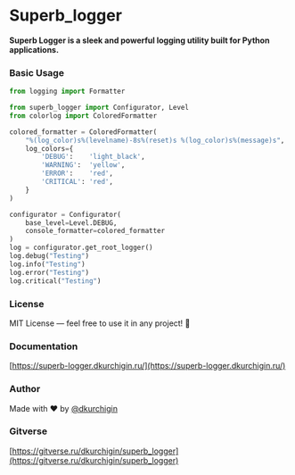 # Superb_logger

**Superb Logger is a sleek and powerful logging utility built for Python applications.**

### Basic Usage

```python
from logging import Formatter

from superb_logger import Configurator, Level
from colorlog import ColoredFormatter

colored_formatter = ColoredFormatter(
    "%(log_color)s%(levelname)-8s%(reset)s %(log_color)s%(message)s",
    log_colors={
        'DEBUG':    'light_black',
        'WARNING':  'yellow',
        'ERROR':    'red',
        'CRITICAL': 'red',
    }
)

configurator = Configurator(
    base_level=Level.DEBUG, 
    console_formatter=colored_formatter
)
log = configurator.get_root_logger()
log.debug("Testing")
log.info("Testing")
log.error("Testing")
log.critical("Testing")
```

### License

MIT License — feel free to use it in any project! 🎉

### Documentation

[https://superb-logger.dkurchigin.ru/](https://superb-logger.dkurchigin.ru/)

### Author

Made with ❤️ by [@dkurchigin](https://gitverse.ru/dkurchigin)

### Gitverse

[https://gitverse.ru/dkurchigin/superb_logger](https://gitverse.ru/dkurchigin/superb_logger)
